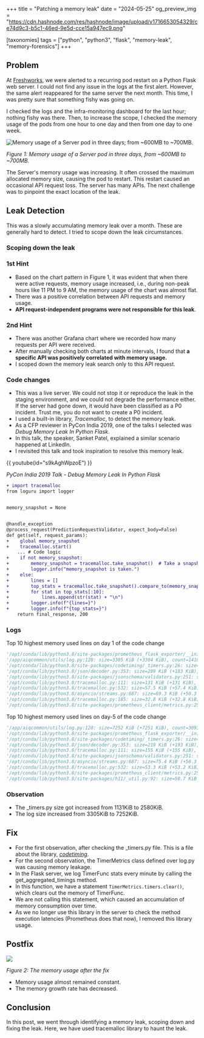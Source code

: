 +++
title = "Patching a memory leak"
date = "2024-05-25"
og_preview_img = "https://cdn.hashnode.com/res/hashnode/image/upload/v1716653054329/ce74d9c3-b5c1-46ed-9e5d-cce15a947ec9.png"

[taxonomies]
tags = ["python", "python3", "flask", "memory-leak", "memory-forensics"]
+++

## Problem

At [Freshworks](https://www.freshworks.com/), we were alerted to a recurring pod restart on a Python Flask web server. I could not find any issue in the logs at the first alert. However, the same alert reappeared for the same server the next month. This time, I was pretty sure that something fishy was going on.

I checked the logs and the infra-monitoring dashboard for the last hour; nothing fishy was there. Then, to increase the scope, I checked the memory usage of the pods from one hour to one day and then from one day to one week.

![Memory usage of a Server pod in three days; from ~600MB to ~700MB.](https://cdn.hashnode.com/res/hashnode/image/upload/v1716635664649/133c88eb-bd57-4f65-8eae-72693655a3b7.png)

_Figure 1: Memory usage of a Server pod in three days, from ~600MB to ~700MB._

The Server's memory usage was increasing. It often crossed the maximum allocated memory size, causing the pod to restart. This restart caused an occasional API request loss. The server has many APIs. The next challenge was to pinpoint the exact location of the leak.

## Leak Detection

This was a slowly accumulating memory leak over a month. These are generally hard to detect. I tried to scope down the leak circumstances.

### Scoping down the leak

### 1st Hint

- Based on the chart pattern in Figure 1, it was evident that when there were active requests, memory usage increased, i.e., during non-peak hours like 11 PM to 9 AM, the memory usage of the chart was almost flat.
- There was a positive correlation between API requests and memory usage.
- **API request-independent programs were not responsible for this leak**.

### 2nd Hint

- There was another Grafana chart where we recorded how many requests per API were received.
- After manually checking both charts at minute intervals, I found that **a specific API was positively correlated with memory usage.**
- I scoped down the memory leak search only to this API request.

### Code changes

- This was a live server. We could not stop it or reproduce the leak in the staging environment, and we could not degrade the performance either. If the server had gone down, it would have been classified as a P0 incident. Trust me, you do not want to create a P0 incident.
- I used a built-in library, _Tracemalloc_, to detect the memory leak.
- As a CFP reviewer in PyCon India 2019, one of the talks I selected was _Debug Memory Leak In Python Flask_.
- In this talk, the speaker, Sanket Patel, explained a similar scenario happened at LinkedIn.
- I revisited this talk and took inspiration to resolve this memory leak.

{{ youtube(id="s9kAghWpzoE") }}

_PyCon India 2019 Talk - Debug Memory Leak In Python Flask_

```diff
+ import tracemalloc
from loguru import logger


memory_snapshot = None


@handle_exception
@process_request(PredictionRequestValidator, expect_body=False)
def get(self, request_params):
+    global memory_snapshot
+    tracemalloc.start()
    ... # Code logic
+    if not memory_snapshot:
+        memory_snapshot = tracemalloc.take_snapshot()  # Take a snapshot of the current memory usage
+        logger.info("memory_snapshot is taken.")
+    else:
+        lines = []
+        top_stats = tracemalloc.take_snapshot().compare_to(memory_snapshot, "lineno")
+        for stat in top_stats[:10]:
+            lines.append(str(stat) + "\n")
+        logger.info(f"{lines=}")
+        logger.info(f"{top_stats=}")
    return final_response, 200
```

### Logs

Top 10 highest memory used lines on day 1 of the code change

```python
'/opt/conda/lib/python3.8/site-packages/prometheus_flask_exporter/__init__.py:943: size=5120 KiB (+5120 KiB), count=1 (+1), average=5120 KiB\n',
'/app/aiqcommon/utils/log.py:128: size=3305 KiB (+3304 KiB), count=141003 (+140974), average=24 B\n',
'/opt/conda/lib/python3.8/site-packages/codetiming/_timers.py:26: size=1131 KiB (+1130 KiB), count=4 (+0), average=283 KiB\n',
'/opt/conda/lib/python3.8/json/decoder.py:353: size=209 KiB (+183 KiB), count=3310 (+2963), average=65 B\n',
'/opt/conda/lib/python3.8/site-packages/jsonschema/validators.py:251: size=144 KiB (+142 KiB), count=1 (-8), average=144 KiB\n',
'/opt/conda/lib/python3.8/tracemalloc.py:111: size=131 KiB (+131 KiB), count=1682 (+1682), average=80 B\n',
'/opt/conda/lib/python3.8/tracemalloc.py:532: size=57.5 KiB (+57.4 KiB), count=1149 (+1148), average=51 B\n',
'/opt/conda/lib/python3.8/asyncio/streams.py:687: size=69.3 KiB (+50.3 KiB), count=11 (+8), average=6453 B\n',
'/opt/conda/lib/python3.8/tracemalloc.py:185: size=32.8 KiB (+32.8 KiB), count=699 (+699), average=48 B\n',
'/opt/conda/lib/python3.8/site-packages/prometheus_client/metrics.py:250: size=37.1 KiB (+32.6 KiB), count=238 (+211), average=160 B\n'
```

Top 10 highest memory used lines on day-5 of the code change

```python
'/app/aiqcommon/utils/log.py:128: size=7252 KiB (+7251 KiB), count=309391 (+309362), average=24 B\n',
'/opt/conda/lib/python3.8/site-packages/prometheus_flask_exporter/__init__.py:943: size=5120 KiB (+5120 KiB), count=1 (+1), average=5120 KiB\n',
'/opt/conda/lib/python3.8/site-packages/codetiming/_timers.py:26: size=2580 KiB (+2579 KiB), count=4 (+0), average=645 KiB\n',
'/opt/conda/lib/python3.8/json/decoder.py:353: size=219 KiB (+193 KiB), count=3453 (+3106), average=65 B\n',
'/opt/conda/lib/python3.8/tracemalloc.py:111: size=155 KiB (+155 KiB), count=1988 (+1988), average=80 B\n',
'/opt/conda/lib/python3.8/site-packages/jsonschema/validators.py:251: size=144 KiB (+142 KiB), count=1 (-8), average=144 KiB\n',
'/opt/conda/lib/python3.8/asyncio/streams.py:687: size=75.4 KiB (+56.3 KiB), count=12 (+9), average=6431 B\n',
'/opt/conda/lib/python3.8/tracemalloc.py:532: size=53.3 KiB (+53.2 KiB), count=1088 (+1087), average=50 B\n',
'/opt/conda/lib/python3.8/site-packages/prometheus_client/metrics.py:250: size=46.5 KiB (+42.1 KiB), count=284 (+257), average=168 B\n',
'/opt/conda/lib/python3.8/site-packages/h11/_util.py:92: size=50.7 KiB (+41.8 KiB), count=463 (+375), average=112 B\n'
```

### Observation

- The \_timers.py size got increased from 1131KiB to 2580KiB.
- The log size increased from 3305KiB to 7252KiB.

## Fix

- For the first observation, after checking the \_timers.py file. This is a file about the library, [_codetiming_](https://github.com/realpython/codetiming).
- For the second observation, the TimerMetrics class defined over log.py was causing memory leakage.
- In the Flask server, we log TimerFunc stats every minute by calling the get_aggregated_timings method.
- In this function, we have a statement `TimerMetrics.timers.clear()`, which clears out the memory of TimerFunc.
- We are not calling this statement, which caused an accumulation of memory consumption over time.
- As we no longer use this library in the server to check the method execution latencies (Prometheus does that now), I removed this library usage.

## Postfix

![](https://cdn.hashnode.com/res/hashnode/image/upload/v1716638010742/5be304dc-fff2-408e-8d54-3e098aa82d5b.png)

_Figure 2: The memory usage after the fix_

- Memory usage almost remained constant.
- The memory growth rate has decreased.

## Conclusion

In this post, we went through identifying a memory leak, scoping down and fixing the leak. Here, we have used tracemalloc library to haunt the leak.
